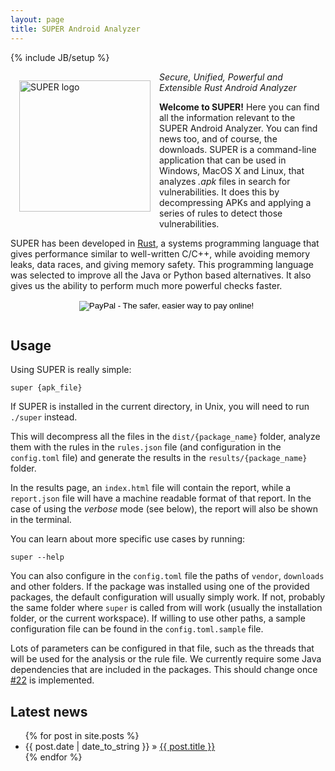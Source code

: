 ```yaml
---
layout: page
title: SUPER Android Analyzer
---
```

{% include JB/setup %}

<img src="{{ site.production_url }}/assets/logo.png" alt="SUPER logo" title="SUPER Android Analyzer" style="float:left;width:15em;margin:1em">

*Secure, Unified, Powerful and Extensible Rust Android Analyzer*

**Welcome to SUPER!** Here you can find all the information relevant to the SUPER Android Analyzer.
You can find news too, and of course, the downloads. SUPER is a command-line application that can
be used in Windows, MacOS X and Linux, that analyzes *.apk* files in search for vulnerabilities. It
does this by decompressing APKs and applying a series of rules to detect those vulnerabilities.

SUPER has been developed in [Rust](https://www.rust-lang.org/), a systems programming language that
gives performance similar to well-written C/C++, while avoiding memory leaks, data races, and
giving memory safety. This programming language was selected to improve all the Java or Python based
alternatives. It also gives us the ability to perform much more powerful checks faster.

<form style="text-align:center" action="https://www.paypal.com/cgi-bin/webscr" method="post" target="_top">
<input type="hidden" name="cmd" value="_s-xclick">
<input type="hidden" name="hosted_button_id" value="K32C48SSW3VB6">
<input type="image" src="https://www.paypalobjects.com/en_US/i/btn/btn_donateCC_LG.gif" border="0" name="submit" alt="PayPal - The safer, easier way to pay online!">
<img alt="" border="0" src="https://www.paypalobjects.com/es_ES/i/scr/pixel.gif" width="1" height="1">
</form>

<div style="clear:both"></div>

## Usage

Using SUPER is really simple:

```
super {apk_file}
```

If SUPER is installed in the current directory, in Unix, you will need to run `./super` instead.

This will decompress all the files in the `dist/{package_name}` folder, analyze them with the rules
in the `rules.json` file (and configuration in the `config.toml` file) and generate the results in
the `results/{package_name}` folder.

In the results page, an `index.html` file will contain the report, while a `report.json` file will
have a machine readable format of that report. In the case of using the *verbose* mode (see below),
the report will also be shown in the terminal.

You can learn about more specific use cases by running:

```
super --help
```

You can also configure in the `config.toml` file the paths of `vendor`, `downloads` and other
folders. If the package was installed using one of the provided packages, the default configuration
will usually simply work. If not, probably the same folder where `super` is called from will work
(usually the installation folder, or the current workspace). If willing to use other paths, a
sample configuration file can be found in the `config.toml.sample` file.

Lots of parameters can be configured in that file, such as the threads that will be used for the
analysis or the rule file. We currently require some Java dependencies that are included in the
packages. This should change once [#22](https://github.com/SUPERAndroidAnalyzer/super/issues/22) is
implemented.

## Latest news

<ul class="posts">
  {% for post in site.posts %}
    <li><time datetime="{{ post.date | date: "%Y-%m-%d" }}">{{ post.date | date_to_string }}</time> » <a href="{{ BASE_PATH }}{{ post.url }}">{{ post.title }}</a></li>
  {% endfor %}
</ul>
